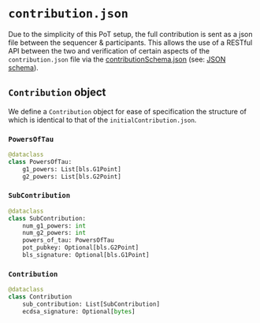 # `contribution.json`

Due to the simplicity of this PoT setup, the full contribution is sent as a json file between the sequencer & participants. This allows the use of a RESTful API between the two and verification of certain aspects of the `contribution.json` file via the [contributionSchema.json](../../apiSpec/contributionSchema.json) (see: [JSON schema](https://json-schema.org/)).


## `Contribution` object

We define a `Contribution` object for ease of specification the structure of which is identical to that of the `initialContribution.json`.

### `PowersOfTau`

```python
@dataclass
class PowersOfTau:
    g1_powers: List[bls.G1Point]
    g2_powers: List[bls.G2Point]
```

### `SubContribution`

```python
@dataclass
class SubContribution:
    num_g1_powers: int
    num_g2_powers: int
    powers_of_tau: PowersOfTau
    pot_pubkey: Optional[bls.G2Point]
    bls_signature: Optional[bls.G1Point]
```

### `Contribution`

```python
@dataclass
class Contribution
    sub_contribution: List[SubContribution]
    ecdsa_signature: Optional[bytes]
```